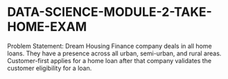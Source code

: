 # DATA-SCIENCE-MODULE-2-TAKE-HOME-EXAM
Problem Statement: Dream Housing Finance company deals in all home loans. They have a presence across all urban, semi-urban, and rural areas. Customer-first applies for a home loan after that company validates the customer eligibility for a loan.
